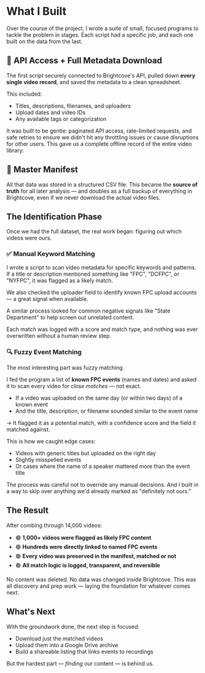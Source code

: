 # What I Built

Over the course of the project, I wrote a suite of small, focused programs to tackle the problem in stages. Each script had a specific job, and each one built on the data from the last.

## 📡 API Access + Full Metadata Download

The first script securely connected to Brightcove's API, pulled down **every single video record**, and saved the metadata to a clean spreadsheet.

This included:

- Titles, descriptions, filenames, and uploaders
- Upload dates and video IDs
- Any available tags or categorization

It was built to be gentle: paginated API access, rate-limited requests, and safe retries to ensure we didn't hit any throttling issues or cause disruptions for other users. This gave us a complete offline record of the entire video library.

## 📄 Master Manifest

All that data was stored in a structured CSV file. This became the **source of truth** for all later analysis — and doubles as a full backup of everything in Brightcove, even if we never download the actual video files.

## The Identification Phase

Once we had the full dataset, the real work began: figuring out which videos were ours.

### ✅ Manual Keyword Matching

I wrote a script to scan video metadata for specific keywords and patterns. If a title or description mentioned something like "FPC", "DCFPC", or "NYFPC", it was flagged as a likely match.

We also checked the uploader field to identify known FPC upload accounts — a great signal when available.

A similar process looked for common negative signals like "State Department" to help screen out unrelated content.

Each match was logged with a score and match type, and nothing was ever overwritten without a human review step.

### 🔍 Fuzzy Event Matching

The most interesting part was fuzzy matching.

I fed the program a list of **known FPC events** (names and dates) and asked it to scan every video for *close matches* — not exact.

- If a video was uploaded on the same day (or within two days) of a known event
- And the title, description, or filename sounded similar to the event name

→ It flagged it as a potential match, with a confidence score and the field it matched against.

This is how we caught edge cases:

- Videos with generic titles but uploaded on the right day
- Slightly misspelled events
- Or cases where the name of a speaker mattered more than the event title

The process was careful not to override any manual decisions. And I built in a way to skip over anything we'd already marked as "definitely not ours."

## The Result

After combing through 14,000 videos:

- 🟢 **1,000+ videos were flagged as likely FPC content**
- 🟢 **Hundreds were directly linked to named FPC events**
- 🟢 **Every video was preserved in the manifest, matched or not**
- 🟢 **All match logic is logged, transparent, and reversible**

No content was deleted. No data was changed inside Brightcove. This was all discovery and prep work — laying the foundation for whatever comes next.

## What's Next

With the groundwork done, the next step is focused:

- Download just the matched videos
- Upload them into a Google Drive archive
- Build a shareable listing that links events to recordings

But the hardest part — *finding* our content — is behind us.
